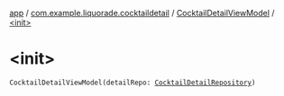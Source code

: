 [app](../../index.md) / [com.example.liquorade.cocktaildetail](../index.md) / [CocktailDetailViewModel](index.md) / [&lt;init&gt;](./-init-.md)

# &lt;init&gt;

`CocktailDetailViewModel(detailRepo: `[`CocktailDetailRepository`](../../com.example.liquorade.repository/-cocktail-detail-repository/index.md)`)`